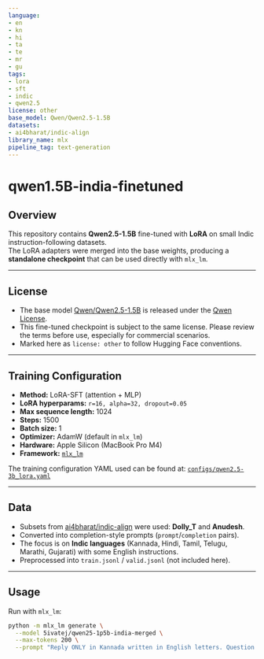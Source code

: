 ```yaml
---
language:
- en
- kn
- hi
- ta
- te
- mr
- gu
tags:
- lora
- sft
- indic
- qwen2.5
license: other
base_model: Qwen/Qwen2.5-1.5B
datasets:
- ai4bharat/indic-align
library_name: mlx
pipeline_tag: text-generation
---
```


# qwen1.5B-india-finetuned

## Overview
This repository contains **Qwen2.5-1.5B** fine-tuned with **LoRA** on small Indic instruction-following datasets.  
The LoRA adapters were merged into the base weights, producing a **standalone checkpoint** that can be used directly with `mlx_lm`.

---

## License
- The base model [Qwen/Qwen2.5-1.5B](https://huggingface.co/Qwen/Qwen2.5-1.5B) is released under the [Qwen License](https://huggingface.co/Qwen/Qwen2.5-1.5B/blob/main/LICENSE).  
- This fine-tuned checkpoint is subject to the same license. Please review the terms before use, especially for commercial scenarios.  
- Marked here as `license: other` to follow Hugging Face conventions.

---

## Training Configuration
- **Method:** LoRA-SFT (attention + MLP)
- **LoRA hyperparams:** `r=16, alpha=32, dropout=0.05`
- **Max sequence length:** 1024
- **Steps:** 1500
- **Batch size:** 1
- **Optimizer:** AdamW (default in `mlx_lm`)
- **Hardware:** Apple Silicon (MacBook Pro M4)  
- **Framework:** [`mlx_lm`](https://github.com/ml-explore/mlx-examples/tree/main/llms/mlx_lm)

The training configuration YAML used can be found at:
[`configs/qwen2.5-3b_lora.yaml`](./configs/qwen2.5-3b_lora.yaml)

---

## Data
- Subsets from [ai4bharat/indic-align](https://huggingface.co/datasets/ai4bharat/indic-align) were used: **Dolly_T** and **Anudesh**.
- Converted into completion-style prompts (`prompt`/`completion` pairs).  
- The focus is on **Indic languages** (Kannada, Hindi, Tamil, Telugu, Marathi, Gujarati) with some English instructions.  
- Preprocessed into `train.jsonl` / `valid.jsonl` (not included here).

---

## Usage

Run with `mlx_lm`:

```bash
python -m mlx_lm generate \
  --model 5ivatej/qwen25-1p5b-india-merged \
  --max-tokens 200 \
  --prompt "Reply ONLY in Kannada written in English letters. Question: kannada dalli mathadoo?\n\nAnswer:"
